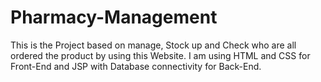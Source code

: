 # Pharmacy-Management
This is the Project based on manage, Stock up and Check who are all ordered the product by using this Website. I am using HTML and CSS for Front-End and JSP with Database connectivity for Back-End.
